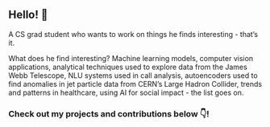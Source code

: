 ## Hello! 👋 

A CS grad student who wants to work on things he finds interesting - that’s it. 

What does he find interesting? Machine learning models, computer vision applications, analytical techniques used to explore data from the James Webb Telescope, NLU systems used in call analysis, autoencoders used to find anomalies in jet particle data from CERN’s Large Hadron Collider, trends and patterns in healthcare, using AI for social impact - the list goes on.

### Check out my projects and contributions below 👇!
